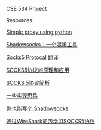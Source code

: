 CSE 534 Project

Resources:

[Simple proxy using python](http://voorloopnul.com/blog/a-python-proxy-in-less-than-100-lines-of-code/)

[Shadowsocks：一个混淆工具](https://lixingcong.github.io/2015/08/31/shadowsocks_is_not_a_vpn/)

[Socks5 Protocal](https://www.ietf.org/rfc/rfc1928.txt)
[翻译](http://blog.csdn.net/whatday/article/details/39668233)

[SOCKS5协议的原理和应用](http://www.cppblog.com/noflybird/archive/2009/12/26/104149.html)

[SOCKS 5协议简析](https://geesun.github.io/posts/2015/09/socks5_protocol.html)

[一些实现思路](https://blog.codingnow.com/2011/05/xtunnel.html)

[你也能写个 Shadowsocks](https://segmentfault.com/a/1190000011862912)

[通过WireShark抓包学习SOCKS5协议](https://www.skyreal.me/tong-guo-wireshark-zhua-bao-xue-xi-socks5-xie-yi/)